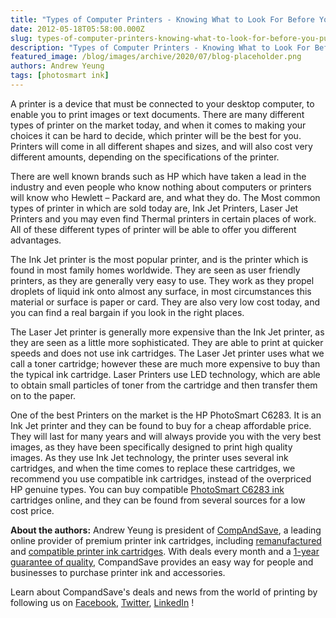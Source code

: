 ```yaml
---
title: "Types of Computer Printers - Knowing What to Look For Before You Purchase Your Next Printer"
date: 2012-05-18T05:58:00.000Z
slug: types-of-computer-printers-knowing-what-to-look-for-before-you-purchase-your-next-printer
description: "Types of Computer Printers - Knowing What to Look For Before You Purchase Your Next Printer"
featured_image: /blog/images/archive/2020/07/blog-placeholder.png
authors: Andrew Yeung
tags: [photosmart ink]
---
```


A printer is a device that must be connected to your desktop computer, to enable you to print images or text documents. There are many different types of printer on the market today, and when it comes to making your choices it can be hard to decide, which printer will be the best for you. Printers will come in all different shapes and sizes, and will also cost very different amounts, depending on the specifications of the printer. 

There are well known brands such as HP which have taken a lead in the industry and even people who know nothing about computers or printers will know who Hewlett – Packard are, and what they do. The Most common types of printer in which are sold today are, Ink Jet Printers, Laser Jet Printers and you may even find Thermal printers in certain places of work. All of these different types of printer will be able to offer you different advantages. 

The Ink Jet printer is the most popular printer, and is the printer which is found in most family homes worldwide. They are seen as user friendly printers, as they are generally very easy to use. They work as they propel droplets of liquid ink onto almost any surface, in most circumstances this material or surface is paper or card. They are also very low cost today, and you can find a real bargain if you look in the right places. 

The Laser Jet printer is generally more expensive than the Ink Jet printer, as they are seen as a little more sophisticated. They are able to print at quicker speeds and does not use ink cartridges. The Laser Jet printer uses what we call a toner cartridge; however these are much more expensive to buy than the typical ink cartridge. Laser Printers use LED technology, which are able to obtain small particles of toner from the cartridge and then transfer them on to the paper. 

One of the best Printers on the market is the HP PhotoSmart C6283\. It is an Ink Jet printer and they can be found to buy for a cheap affordable price. They will last for many years and will always provide you with the very best images, as they have been specifically designed to print high quality images. As they use Ink Jet technology, the printer uses several ink cartridges, and when the time comes to replace these cartridges, we recommend you use compatible ink cartridges, instead of the overpriced HP genuine types. You can buy compatible [PhotoSmart C6283 ink](https://www.compandsave.com/hp/photosmart/c6283-ink-cartridges) cartridges online, and they can be found from several sources for a low cost price.

  
**About the authors:** Andrew Yeung is president of [CompAndSave](https://www.compandsave.com/), a leading online provider of premium printer ink cartridges, including [remanufactured](https://www.compandsave.com/help) and [compatible printer ink cartridges](https://www.compandsave.com/help). With deals every month and a [1-year guarantee of quality](https://www.compandsave.com/help), CompandSave provides an easy way for people and businesses to purchase printer ink and accessories.

Learn about CompandSave's deals and news from the world of printing by following us on [Facebook](https://www.facebook.com/compandsave.ink), [Twitter](https://twitter.com/compandsave), [LinkedIn](https://www.linkedin.com) !